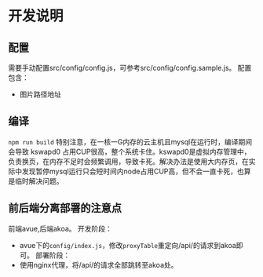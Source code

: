 # 开发说明
## 配置
需要手动配置src/config/config.js，可参考src/config/config.sample.js。
配置包含：
- 图片路径地址
## 编译
`npm run build`
特别注意，在一核一G内存的云主机且mysql在运行时，编译期间会导致 kswapd0 占用CUP很高，整个系统卡住。kswapd0是虚拟内存管理中，负责换页，在内存不足时会频繁调用，导致卡死。解决办法是使用大内存页，在实际中发现暂停mysql运行只会短时间内node占用CUP高，但不会一直卡死，也算是临时解决问题。

## 前后端分离部署的注意点
前端avue,后端akoa。
开发阶段：
- avue下的`config/index.js`，修改`proxyTable`重定向/api/的请求到akoa即可。
部署阶段：
- 使用nginx代理，将/api/的请求全部跳转至akoa处。

